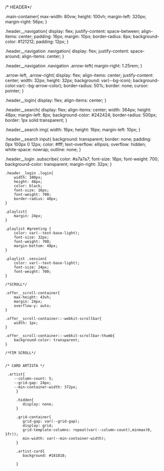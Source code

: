/* HEADER*/

.main-container{
    max-width: 80vw;
    height: 100vh;
    margin-left: 320px;
    margin-right: 56px;
}

.header__navigation{
    display: flex;
    justify-content: space-between;
    align-items: center;
    padding: 16px;
    margin: 10px;
    border-radius: 8px;
    background-color: #121212;
    padding: 12px;
}

.header__navigation .navigation{
    display: flex;
    justify-content: space-around;
    align-items: center;
    }

.header__navigation .navigation .arrow-left{
    margin-right: 1.25rem;
    }

.arrow-left, 
.arrow-right{
    display: flex;
    align-items: center;
    justify-content: center;
    width: 32px;
    height: 32px;
    background: var(--bg-icon);
    background-color:var(--bg-arrow-color);
    border-radius: 50%;
    border: none;
    cursor: pointer;
}

.header__login{
    display: flex;
    align-items: center;
}

.header__search{
    display: flex;
    align-items: center;
    width: 364px;
    height: 48px;
    margin-left: 8px;
    background-color: #242424;
    border-radius: 500px;
    border: 1px solid transparent;
}

.header__search img{
    width: 16px;
    height: 16px;
    margin-left: 10px;
}

.header__search input{
    background: transparent;
    border: none;
    padding: 0px 100px 0 12px;
    color: #fff;
    text-overflow: ellipsis;
    overflow: hidden;
    white-space: nowrap;
    outline: none;
}

.header__login .subscribe{
    color: #a7a7a7;
    font-size: 16px;
    font-weight: 700;
    background-color: transparent;
    margin-right: 32px;
    }

    .header__login .login{
        width: 100px;
        height: 48px;
        color: black;
        font-size: 16px;
        font-weight: 700;
        border-radius: 40px;
    }

    .playlist{
        margin: 24px;
    }

    .playlist #greeting {
        color: var(--text-base-light);
        font-size: 32px;
        font-weight: 700;
        margin-bottom: 48px;
    }

    .playlist .session{
        color: var(--text-base-light);
        font-size: 24px;
        font-weight: 700;
    }

    /*SCROLL*/

    .offer__scroll-container{
        max-height: 43vh;
        margin: 24px;
        overflow-y: auto;
    }

    .offer__scroll-container::-webkit-scrollbar{
        width: 1px;
    }

    .offer__scroll-container::-webkit-scrollbar-thumb{
        background-color: transparent;
    }

    /*FIM SCROLL*/
    

    /* CARD ARTISTA */

     .artist{
        --column-count: 5;
        --grid-gap: 24px;
        --min-container-width: 372px;
         }
         
         .hidden{
            display: none;
         }

         .grid-container{
            grid-gap: var(--grid-gap);
            display: grid;
            grid-template-columns: repeat(var(--column-count),minmax(0, 1fr));
            min-width: var(--min-container-width);
         }

         .artist-card{
            background: #181818;
            
         }
